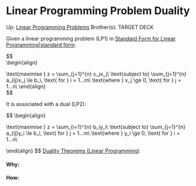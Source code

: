 # Linear Programming Problem Duality

Up: [Linear Programming Problems](linear_programming_problems)
Brother(s):
TARGET DECK

Given a linear programming problem (LP1) in [Standard Form for Linear Programming|standard form](standard_form_for_linear_programming|standard_form):

$$  
 \begin{align} 

\text{maximise } z = \sum_{j=1}^{n} c_jx_j\\
\text{subject to} \sum_{j=1}^{n} a_{ij}x_j \le b_i, \text{ for } i = 1...m\\
\text{where } x_j \ge 0, \text{ for } j = 1...n\\
\end{align}  
$$

It is associated with a dual (LP2):

$$  \begin{align} 

\text{maximise } z = \sum_{i=1}^{n} b_iy_i\\
\text{subject to} \sum_{j=1}^{n} a_{ij}y_i \le b_i, \text{ for } j = 1...m\\
\text{where } y_i \ge 0, \text{ for } i = 1...n\\

\end{align}   $$ 
[Duality Theorems (Linear Programming)](duality_theorems_(linear_programming))
































#### Why:
#### How:









